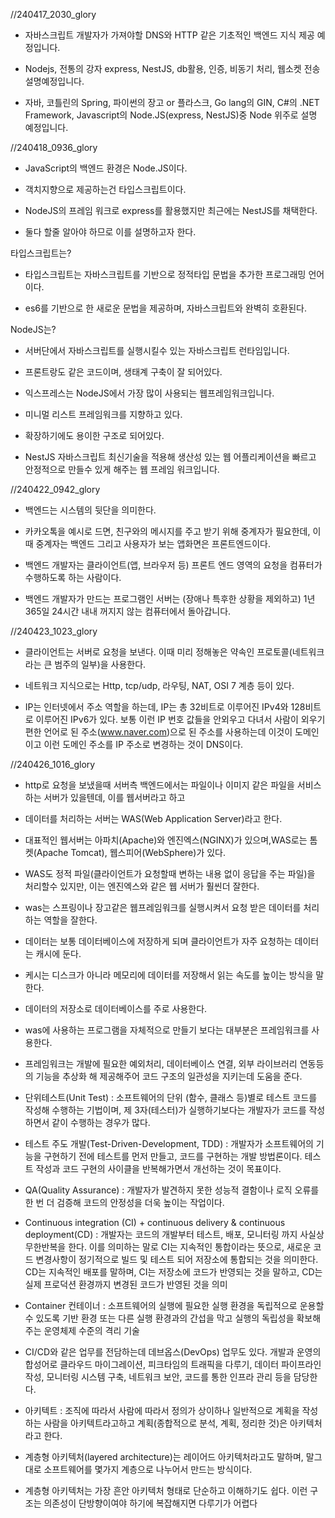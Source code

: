 //240417_2030_glory
- 자바스크립트 개발자가 가져야할 DNS와 HTTP 같은 기초적인 백엔드 지식 제공 예정입니다.

- Nodejs, 전통의 강자 express, NestJS, db활용, 인증, 비동기 처리, 웹소켓 전송 설명예정입니다.

- 자바, 코틀린의 Spring, 파이썬의 장고 or 플라스크, Go lang의 GIN, C#의 .NET Framework, Javascript의 Node.JS(express, NestJS)중 Node 위주로 설명 예정입니다.


//240418_0936_glory
- JavaScript의 백엔드 환경은 Node.JS이다.

- 객치지향으로 제공하는건 타입스크립트이다.

- NodeJS의 프레임 워크로 express를 활용했지만 최근에는 NestJS를 채택한다.

- 둘다 할줄 알아야 하므로 이를 설명하고자 한다.

타입스크립트는?
- 타입스크립트는 자바스크립트를 기반으로 정적타입 문법을 추가한 프로그래밍 언어이다.

- es6를 기반으로 한 새로운 문법을 제공하며, 자바스크립트와 완벽히 호환된다.

NodeJS는?
- 서버단에서 자바스크립트를 실행시킬수 있는 자바스크립트 런타임입니다.

- 프론트랑도 같은 코드이며, 생태계 구축이 잘 되어있다.

- 익스프레스는 NodeJS에서 가장 많이 사용되는 웹프레임워크입니다.

- 미니멀 리스트 프레임워크를 지향하고 있다.

- 확장하기에도 용이한 구조로 되어있다.

- NestJS 자바스크립트 최신기술을 적용해 생산성 있는 웹 어플리케이션을 빠르고 안정적으로 만들수 있게 해주는 웹 프레임 워크입니다.


//240422_0942_glory
- 백엔드는 시스템의 뒷단을 의미한다.

- 카카오톡을 예시로 드면, 친구와의 메시지를 주고 받기 위해 중계자가 필요한데, 이때 중계자는 백엔드 그리고 사용자가 보는 앱화면은 프론트엔드이다.

- 백엔드 개발자는 클라이언트(앱, 브라우저 등) 프론트 엔드 영역의 요청을 컴퓨터가 수행하도록 하는 사람이다.

- 백엔드 개발자가 만드는 프로그램인 서버는 (장애나 특후한 상황을 제외하고) 1년 365일 24시간 내내 꺼지지 않는 컴퓨터에서 돌아갑니다.


//240423_1023_glory
- 클라이언트는 서버로 요청을 보낸다. 이때 미리 정해놓은 약속인 프로토콜(네트워크라는 큰 범주의 일부)을 사용한다.

- 네트워크 지식으로는 Http, tcp/udp, 라우팅, NAT, OSI 7 계층 등이 있다.

- IP는 인터넷에서 주소 역할을 하는데, IP는 총 32비트로 이루어진 IPv4와 128비트로 이루어진 IPv6가 있다. 보통 이런 IP 번호 값들을 안외우고 다녀서 사람이 외우기 편한 언어로 된 주소(www.naver.com)으로 된 주소를 사용하는데 이것이 도메인이고 이런 도메인 주소를 IP 주소로 변경하는 것이 DNS이다.


//240426_1016_glory
- http로 요청을 보냈을때 서버측 백엔드에서는 파일이나 이미지 같은 파일을 서비스하는 서버가 있을텐데, 이를 웹서버라고 하고

- 데이터를 처리하는 서버는 WAS(Web Application Server)라고 한다.

- 대표적인 웹서버는 아파치(Apache)와 엔진엑스(NGINX)가 있으며,WAS로는 톰켓(Apache Tomcat), 웹스피어(WebSphere)가 있다.

- WAS도 정적 파일(클라이언트가 요청할때 변하는 내용 없이 응답을 주는 파일)을 처리할수 있지만, 이는 엔진엑스와 같은 웹 서버가 훨씬더 잘한다.

- was는 스프링이나 장고같은 웹프레임워크를 실행시켜서 요청 받은 데이터를 처리하는 역할을 잘한다.

- 데이터는 보통 데이터베이스에 저장하게 되며 클라이언트가 자주 요청하는 데이터는 캐시에 둔다.

- 케시는 디스크가 아니라 메모리에 데이터를 저장해서 읽는 속도를 높이는 방식을 말한다.

- 데이터의 저장소로 데이터베이스를 주로 사용한다.

- was에 사용하는 프로그램을 자체적으로 만들기 보다는 대부분은 프레임워크를 사용한다.

- 프레임워크는 개발에 필요한 예외처리, 데이터베이스 연결, 외부 라이브러리 연동등의 기능을 추상화 해 제공해주어 코드 구조의 일관성을 지키는데 도움을 준다.

- 단위테스트(Unit Test) : 소프트웨어의 단위 (함수, 클래스 등)별로 테스트 코드를 작성해 수행하는 기법이며, 제 3자(테스터)가 실행하기보다는 개발자가 코드를 작성하면서 같이 수행하는 경우가 많다.

- 테스트 주도 개발(Test-Driven-Development, TDD) : 개발자가 소프트웨어의 기능을 구현하기 전에 테스트를 먼저 만들고, 코드를 구현하는 개발 방법론이다. 테스트 작성과 코드 구현의 사이클을 반복해가면서 개선하는 것이 목표이다.

- QA(Quality Assurance) : 개발자가 발견하지 못한 성능적 결함이나 로직 오류를 한 번 더 검증해 코드의 안정성을 더욱 높이는 작업이다.

- Continuous integration (CI) + continuous delivery & continuous deployment(CD) : 개발자는 코드의 개발부터 테스트, 배포, 모니터링 까지 사실상 무한반복을 한다. 이를 의미하는 말로 CI는 지속적인 통합이라는 뜻으로, 새로운 코드 변경사항이 정기적으로 빌드 및 테스트 되어 저장소에 통합되는 것을 의미한다. CD는 지속적인 배포를 말하며, CI는 저장소에 코드가 반영되는 것을 말하고, CD는 실제 프로덕션 환경까지 변경된 코드가 반영된 것을 의미

- Container 컨테이너 : 소프트웨어의 실행에 필요한 실행 환경을 독립적으로 운용할 수 있도록 기반 환경 또는 다른 실행 환경과의 간섭을 막고 실행의 독립성을 확보해주는 운영체제 수준의 격리 기술

- CI/CD와 같은 업무를 전담하는데 데브옵스(DevOps) 업무도 있다. 개발과 운영의 합성어로 클라우드 마이그레이션, 피크타임의 트래픽을 다루기, 데이터 파이프라인 작성, 모니터링 시스템 구축, 네트워크 보안, 코드를 통한 인프라 관리 등을 담당한다. 

- 아키텍트 : 조직에 따라서 사람에 따라서 정의가 상이하나 일반적으로 계획을 작성하는 사람을 아키텍트라고하고 계획(종합적으로 분석, 계획, 정리한 것)은 아키텍처라고 한다.

- 계층형 아키텍처(layered architecture)는 레이어드 아키텍처라고도 말하며, 말그대로 소프트웨어를 몇가지 계층으로 나누어서 만드는 방식이다.

- 계층형 아키텍처는 가장 흔안 아키텍처 형태로 단순하고 이해하기도 쉽다. 이런 구조는 의존성이 단방향이여야 하기에 복잡해지면 다루기가 어렵다














